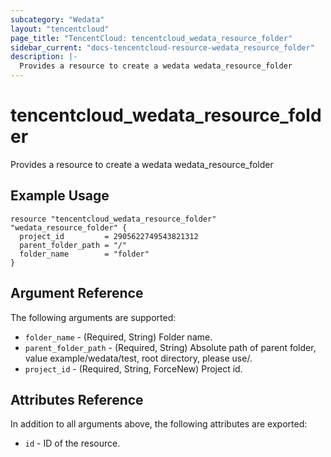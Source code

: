 ```yaml
---
subcategory: "Wedata"
layout: "tencentcloud"
page_title: "TencentCloud: tencentcloud_wedata_resource_folder"
sidebar_current: "docs-tencentcloud-resource-wedata_resource_folder"
description: |-
  Provides a resource to create a wedata wedata_resource_folder
---
```


# tencentcloud_wedata_resource_folder

Provides a resource to create a wedata wedata_resource_folder

## Example Usage

```hcl
resource "tencentcloud_wedata_resource_folder" "wedata_resource_folder" {
  project_id         = 2905622749543821312
  parent_folder_path = "/"
  folder_name        = "folder"
}
```

## Argument Reference

The following arguments are supported:

* `folder_name` - (Required, String) Folder name.
* `parent_folder_path` - (Required, String) Absolute path of parent folder, value example/wedata/test, root directory, please use/.
* `project_id` - (Required, String, ForceNew) Project id.

## Attributes Reference

In addition to all arguments above, the following attributes are exported:

* `id` - ID of the resource.



